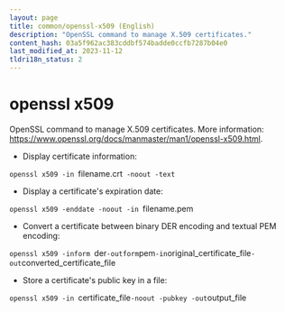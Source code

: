 ```yaml
---
layout: page
title: common/openssl-x509 (English)
description: "OpenSSL command to manage X.509 certificates."
content_hash: 03a5f962ac383cddbf574badde0ccfb7287b04e0
last_modified_at: 2023-11-12
tldri18n_status: 2
---
```

# openssl x509

OpenSSL command to manage X.509 certificates.
More information: <https://www.openssl.org/docs/manmaster/man1/openssl-x509.html>.

- Display certificate information:

`openssl x509 -in `<span class="tldr-var badge badge-pill bg-dark-lm bg-white-dm text-white-lm text-dark-dm font-weight-bold">filename.crt</span>` -noout -text`

- Display a certificate's expiration date:

`openssl x509 -enddate -noout -in `<span class="tldr-var badge badge-pill bg-dark-lm bg-white-dm text-white-lm text-dark-dm font-weight-bold">filename.pem</span>

- Convert a certificate between binary DER encoding and textual PEM encoding:

`openssl x509 -inform `<span class="tldr-var badge badge-pill bg-dark-lm bg-white-dm text-white-lm text-dark-dm font-weight-bold">der</span>` -outform `<span class="tldr-var badge badge-pill bg-dark-lm bg-white-dm text-white-lm text-dark-dm font-weight-bold">pem</span>` -in `<span class="tldr-var badge badge-pill bg-dark-lm bg-white-dm text-white-lm text-dark-dm font-weight-bold">original_certificate_file</span>` -out `<span class="tldr-var badge badge-pill bg-dark-lm bg-white-dm text-white-lm text-dark-dm font-weight-bold">converted_certificate_file</span>

- Store a certificate's public key in a file:

`openssl x509 -in `<span class="tldr-var badge badge-pill bg-dark-lm bg-white-dm text-white-lm text-dark-dm font-weight-bold">certificate_file</span>` -noout -pubkey -out `<span class="tldr-var badge badge-pill bg-dark-lm bg-white-dm text-white-lm text-dark-dm font-weight-bold">output_file</span>
